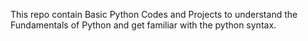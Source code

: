 This repo contain Basic Python Codes and Projects to understand the Fundamentals of Python and get familiar with the python syntax.
